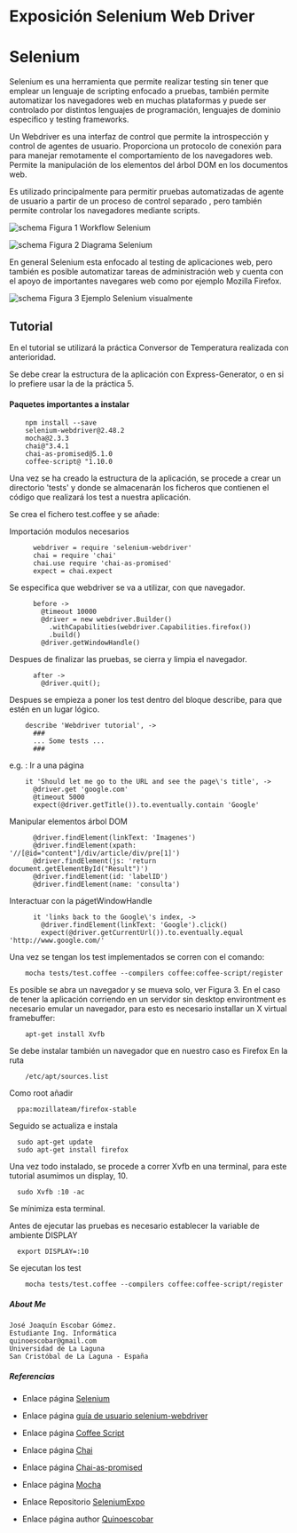 # Exposición Selenium Web Driver

# Selenium


Selenium es una herramienta que permite realizar testing sin tener que emplear un lenguaje de scripting enfocado a pruebas, también permite automatizar los navegadores web en muchas plataformas y puede ser controlado por distintos lenguajes de programación, lenguajes de dominio especifico y testing frameworks.

Un Webdriver es una interfaz de control que permite la introspección y control de agentes de usuario. Proporciona un protocolo de conexión  para para manejar remotamente el comportamiento de los navegadores web.
Permite la manipulación de los elementos del árbol DOM en los documentos web.

Es utilizado principalmente para permitir pruebas automatizadas de agente de usuario a partir de un proceso de control separado , pero también permite controlar los navegadores mediante scripts.

![schema](public/images/selenium-webdriver-workflow.jpg "selenium-webdriver-workflow")
Figura 1 Workflow Selenium

![schema](public/images/selenium_diagram.png "selenium-diagram")
Figura 2 Diagrama Selenium

En general Selenium esta enfocado al testing de aplicaciones web, pero también es posible automatizar tareas de administración web y cuenta con el apoyo de importantes navegares web como por ejemplo Mozilla Firefox.

![schema](public/images/ejemplo1.gif "selenium-diagram")
Figura 3 Ejemplo Selenium visualmente
## Tutorial

En el tutorial se utilizará la práctica Conversor de Temperatura realizada con anterioridad.

Se debe crear la estructura de la aplicación con Express-Generator, o en si lo prefiere usar la de la práctica 5.

#### Paquetes importantes a instalar

        npm install --save
        selenium-webdriver@2.48.2
        mocha@2.3.3
        chai@"3.4.1
        chai-as-promised@5.1.0
        coffee-script@ "1.10.0

Una vez se ha creado la estructura de la aplicación, se procede a crear un directorio 'tests' y donde se almacenarán los ficheros que contienen el código que realizará los test a nuestra aplicación.

Se crea el fichero test.coffee  y se añade:

Importación modulos necesarios

          webdriver = require 'selenium-webdriver'
          chai = require 'chai'
          chai.use require 'chai-as-promised'
          expect = chai.expect

Se especifica que webdriver se va a utilizar, con que navegador.

          before ->
            @timeout 10000
            @driver = new webdriver.Builder()
              .withCapabilities(webdriver.Capabilities.firefox())
              .build()
            @driver.getWindowHandle()

Despues de finalizar las pruebas, se cierra y limpia el navegador.

          after ->
            @driver.quit();

Despues se empieza a poner los test dentro del bloque describe, para que estén en un lugar lógico.

        describe 'Webdriver tutorial', ->
          ###
          ... Some tests ...
          ###

e.g. :
Ir a una página

        it 'Should let me go to the URL and see the page\'s title', ->
          @driver.get 'google.com'
          @timeout 5000
          expect(@driver.getTitle()).to.eventually.contain 'Google'

Manipular elementos árbol DOM

          @driver.findElement(linkText: 'Imagenes')
          @driver.findElement(xpath: '//[@id="content"]/div/article/div/pre[1]')
          @driver.findElement(js: 'return document.getElementById("Result")')
          @driver.findElement(id: 'labelID')
          @driver.findElement(name: 'consulta')

Interactuar con la págetWindowHandle

          it 'links back to the Google\'s index, ->
            @driver.findElement(linkText: 'Google').click()
            expect(@driver.getCurrentUrl()).to.eventually.equal 'http://www.google.com/'


Una vez se tengan los test implementados se corren con el comando:

        mocha tests/test.coffee --compilers coffee:coffee-script/register

Es posible se abra un navegador y se mueva solo, ver Figura 3.
En el caso de tener la aplicación corriendo en un servidor sin desktop environtment es necesario emular un navegador, para esto es necesario installar un X virtual framebuffer:

        apt-get install Xvfb

Se debe instalar también un navegador que en nuestro caso es Firefox
En la ruta

        /etc/apt/sources.list

Como root añadir

      ppa:mozillateam/firefox-stable

Seguido se actualiza e instala

      sudo apt-get update
      sudo apt-get install firefox

Una vez todo instalado, se procede a correr Xvfb en una terminal, para este tutorial asumimos un display, 10.

      sudo Xvfb :10 -ac

Se mínimiza esta terminal.

Antes de ejecutar las pruebas es necesario establecer la variable de ambiente DISPLAY

      export DISPLAY=:10

Se ejecutan los test

        mocha tests/test.coffee --compilers coffee:coffee-script/register


##### About Me

    José Joaquín Escobar Gómez.
    Estudiante Ing. Informática
    quinoescobar@gmail.com
    Universidad de La Laguna
    San Cristóbal de La Laguna - España

##### Referencias


* Enlace página [Selenium](http://www.seleniumhq.org/)

* Enlace página [guía de usuario selenium-webdriver](https://code.google.com/p/selenium/wiki/WebDriverJs#Writing_Tests)

* Enlace página [Coffee Script](http://coffeescript.org/)

* Enlace página [Chai](http://chaijs.com/api/bdd/)

* Enlace página [Chai-as-promised](https://github.com/domenic/chai-as-promised/)



* Enlace página [Mocha](http://mochajs.org/)

* Enlace Repositorio  [SeleniumExpo](https://quinoescobar.github.io/SeleniumExpo)

* Enlace página author [Quinoescobar](https://quinoescobar.github.io)

